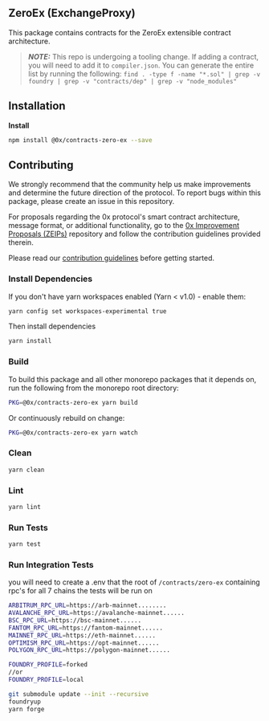 ## ZeroEx (ExchangeProxy)

This package contains contracts for the ZeroEx extensible contract architecture.

> **_NOTE:_**  This repo is undergoing a tooling change. If adding a contract, you will need to
> add it to `compiler.json`. You can generate the entire list by running the following:
> `find . -type f -name "*.sol" | grep -v foundry | grep -v "contracts/dep" | grep -v "node_modules"`

## Installation

**Install**

```bash
npm install @0x/contracts-zero-ex --save
```

## Contributing

We strongly recommend that the community help us make improvements and determine the future direction of the protocol. To report bugs within this package, please create an issue in this repository.

For proposals regarding the 0x protocol's smart contract architecture, message format, or additional functionality, go to the [0x Improvement Proposals (ZEIPs)](https://github.com/0xProject/ZEIPs) repository and follow the contribution guidelines provided therein.

Please read our [contribution guidelines](../../.github/CONTRIBUTING.md) before getting started.

### Install Dependencies

If you don't have yarn workspaces enabled (Yarn < v1.0) - enable them:

```bash
yarn config set workspaces-experimental true
```

Then install dependencies

```bash
yarn install
```

### Build

To build this package and all other monorepo packages that it depends on, run the following from the monorepo root directory:

```bash
PKG=@0x/contracts-zero-ex yarn build
```

Or continuously rebuild on change:

```bash
PKG=@0x/contracts-zero-ex yarn watch
```

### Clean

```bash
yarn clean
```

### Lint

```bash
yarn lint
```

### Run Tests

```bash
yarn test
```

### Run Integration Tests
you will need to create a .env that the root of `/contracts/zero-ex` containing rpc's for all 7 chains the tests will be run on

```sh
ARBITRUM_RPC_URL=https://arb-mainnet........
AVALANCHE_RPC_URL=https://avalanche-mainnet......
BSC_RPC_URL=https://bsc-mainnet......
FANTOM_RPC_URL=https://fantom-mainnet......
MAINNET_RPC_URL=https://eth-mainnet......
OPTIMISM_RPC_URL=https://opt-mainnet......
POLYGON_RPC_URL=https://polygon-mainnet......

FOUNDRY_PROFILE=forked 
//or 
FOUNDRY_PROFILE=local

```

```bash
git submodule update --init --recursive
foundryup
yarn forge
```
